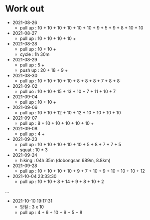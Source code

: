 # Work out

- 2021-08-26
  - pull up : 10 + 10 + 10 + 10 + 10 + 10 + 9 + 5 + 9 + 8 + 10 + 10
- 2021-08-27
  - pull up : 10 + 10 + 10 + 10 + 
- 2021-08-28
  - pull up : 10 + 10 + 
  - cycle : 1h 30m
- 2021-08-29
  - pull up : 5 + 
  - push up : 20 + 18 + 9 + 
- 2021-08-30
  - pull up : 10 + 10 + 10 + 10 + 8 + 8 + 8 + 7 + 8 + 8
- 2021-09-02
  - pull uo : 10 + 10 + 15 + 13 + 10 + 7 + 11 + 10 + 7
- 2021-09-04
  - pull up : 10 + 10 + 
- 2021-09-06
  - pull up : 10 + 10 + 12 + 10 + 12 + 10 + 10 + 10 + 10
- 2021-09-07
  - pull up : 8 + 10 + 10 + 10 + 10 + 10 + 
- 2021-09-08
  - pull up : 4 + 
- 2021-09-23
  - pull up : 10 + 10 + 10 + 10 + 10 + 5 + 8 + 7 + 7 + 5
  - squat : 10 * 3
- 2021-09-24
  - hiking : 04h 35m (dobongsan 689m, 8.8km)
- 2021-09-28
  - pull up : 10 + 10 + 10 + 10 + 9 + 7 + 10 + 9 + 10 + 10 + 10 + 12
- 2021-10-04 23:33:30
  - pull up : 10 + 10 + 8 + 14 + 9 + 8 + 10 + 2

...

- 2021-10-10 19:17:31
  - 암컬 : 3 x 10
  - pull up  : 4 + 6 + 10 + 9 + 5 + 8 